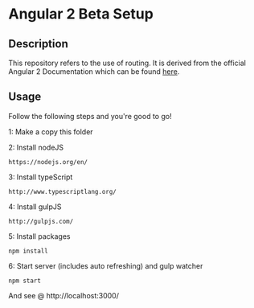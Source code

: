 # Angular 2 Beta Setup

## Description
This repository refers to the use of routing.
It is derived from the official Angular 2 Documentation which can be found [here](https://angular.io/docs/ts/latest/quickstart.html).
## Usage
Follow the following steps and you're good to go!

1: Make a copy this folder

2: Install nodeJS
```
https://nodejs.org/en/
```
3: Install typeScript
```
http://www.typescriptlang.org/
```
4: Install gulpJS
```
http://gulpjs.com/
```
5: Install packages
```
npm install
```
6: Start server (includes auto refreshing) and gulp watcher
```
npm start
```

And see @ http://localhost:3000/ 